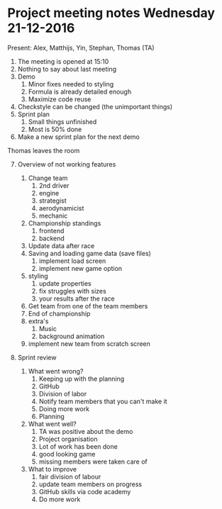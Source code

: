 # Project meeting notes Wednesday 21-12-2016

Present: Alex, Matthijs, Yin, Stephan, Thomas (TA)

1. The meeting is opened at 15:10
2. Nothing to say about last meeting
3. Demo
    1. Minor fixes needed to styling
    2. Formula is already detailed enough
    3. Maximize code reuse
4. Checkstyle can be changed (the unimportant things)
5. Sprint plan
    1. Small things unfinished
    2. Most is 50% done
6. Make a new sprint plan for the next demo

Thomas leaves the room

7. Overview of not working features
    1. Change team
        1. 2nd driver
        2. engine
        3. strategist
        4. aerodynamicist
        5. mechanic
    2. Championship standings
        1. frontend
        2. backend
    3. Update data after race
    4. Saving and loading game data (save files)
        1. implement load screen
        2. implement new game option
    5. styling 
        1. update properties
        2. fix struggles with sizes
        3. your results after the race
    6. Get team from one of the team members
    7. End of championship
    8. extra's
        1. Music
        2. background animation
    9. implement new team from scratch screen
    
8. Sprint review
    1. What went wrong?
        1. Keeping up with the planning
        2. GitHub
        3. Division of labor
        4. Notify team members that you can't make it
        5. Doing more work
        6. Planning
    2. What went well?
        1. TA was positive about the demo
        2. Project organisation
        3. Lot of work has been done
        4. good looking game
        5. missing members were taken care of
    3. What to improve
        1. fair division of labour
        2. update team members on progress
        3. GitHub skills via code academy
        4. Do more work
